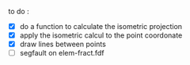 to do :

- [x] do a function to calculate the isometric projection
- [x] apply the isometric calcul to the point coordonate
- [x] draw lines between points
- [ ] segfault on elem-fract.fdf
